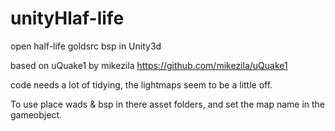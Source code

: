 # unityHlaf-life
open half-life goldsrc bsp in Unity3d 


based on uQuake1 by mikezila https://github.com/mikezila/uQuake1

code needs a lot of tidying, the lightmaps seem to be a little off.

To use place wads & bsp in there asset folders, and set the map name in the gameobject.
